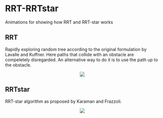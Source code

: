 # RRT-RRTstar
Animations for showing how RRT and RRT-star works

## RRT ##

Rapidly exploring random tree according to the original formulation by Lavalle and Kuffner. Here paths that collide with an obstacle are compeletely disregarded. An alternative way to do it is to use the path up to the obstacle.

<p align="center"> 
<img src="https://github.com/urban-eriksson/RRT-RRTstar/blob/master/images/RRT.PNG">
</p>

## RRTstar ##

RRT-star algorithm as proposed by Karaman and Frazzoli.

<p align="center"> 
<img src="https://github.com/urban-eriksson/RRT-RRTstar/blob/master/images/RRT_star.PNG">
</p>
